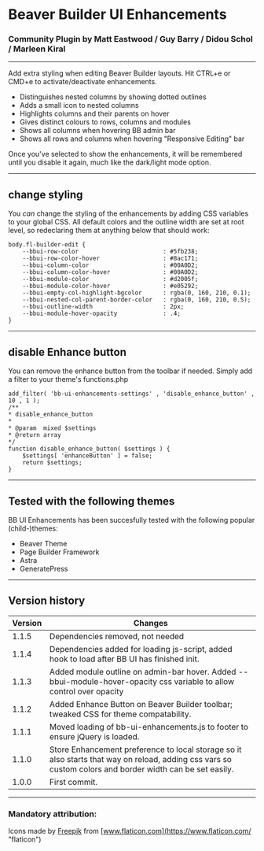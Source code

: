# Beaver Builder UI Enhancements
### Community Plugin by Matt Eastwood / Guy Barry / Didou Schol / Marleen Kiral
---

Add extra styling when editing Beaver Builder layouts. Hit CTRL+e or CMD+e to activate/deactivate enhancements.

- Distinguishes nested columns by showing dotted outlines
- Adds a small icon to nested columns
- Highlights columns and their parents on hover
- Gives distinct colours to rows, columns and modules
- Shows all columns when hovering BB admin bar
- Shows all rows and columns when hovering "Responsive Editing" bar

Once you've selected to show the enhancements, it will be remembered until you disable it again, much like the dark/light mode option.

---
## change styling

You *can* change the styling of the enhancements by adding CSS variables to your global CSS. All default colors and the outline width are set at root level, so redeclaring them at anything below that should work:

    body.fl-builder-edit {
        --bbui-row-color                        : #5fb238;
        --bbui-row-color-hover                  : #8ac171;
        --bbui-column-color                     : #00A0D2;
        --bbui-column-color-hover               : #00A0D2;
        --bbui-module-color                     : #d2005f;
        --bbui-module-color-hover               : #e05292;
        --bbui-empty-col-highlight-bgcolor      : rgba(0, 160, 210, 0.1);
        --bbui-nested-col-parent-border-color   : rgba(0, 160, 210, 0.5);
        --bbui-outline-width                    : 2px;
        --bbui-module-hover-opacity             : .4;
    }


---
## disable Enhance button

You can remove the enhance button from the toolbar if needed. Simply add a filter to your theme's functions.php

    add_filter( 'bb-ui-enhancements-settings' , 'disable_enhance_button' , 10 , 1 );
    /**
    * disable_enhance_button
    *
    * @param  mixed $settings
    * @return array
    */
    function disable_enhance_button( $settings ) {
        $settings[ 'enhanceButton' ] = false;
        return $settings; 
    }


---
## Tested with the following themes

BB UI Enhancements has been succesfully tested with the following popular (child-)themes:

- Beaver Theme
- Page Builder Framework
- Astra
- GeneratePress

---
## Version history

|Version|Changes|
|---|---|
|1.1.5|Dependencies removed, not needed|
|1.1.4|Dependencies added for loading js-script, added hook to load after BB UI has finished init.|
|1.1.3|Added module outline on admin-bar hover. Added --bbui-module-hover-opacity css variable to allow control over opacity|
|1.1.2|Added Enhance Button on Beaver Builder toolbar; tweaked CSS for theme compatability.|
|1.1.1|Moved loading of bb-ui-enhancements.js to footer to ensure jQuery is loaded.|
|1.1.0|Store Enhancement preference to local storage so it also starts that way on reload, adding css vars so custom colors and border width can be set easily.|
|1.0.0|First commit.|


---
### Mandatory attribution:
Icons made by [Freepik](https://www.freepik.com "Freepik") from [www.flaticon.com](https://www.flaticon.com/ "flaticon")
